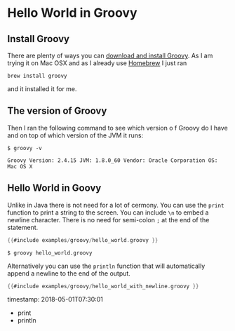 # Hello World in Groovy


## Install Groovy

There are plenty of ways you can [download and install Groovy](http://groovy-lang.org/documentation.html#gettingstarted).
As I am trying it on Mac OSX and as I already use [Homebrew](https://brew.sh/) I just ran

```
brew install groovy
```

and it installed it for me.

## The version of Groovy

Then I ran the following command to see which version o f Groovy do I have and on top of which version of the JVM it runs:

```
$ groovy -v

Groovy Version: 2.4.15 JVM: 1.8.0_60 Vendor: Oracle Corporation OS: Mac OS X
```

## Hello World in Goovy

Unlike in Java there is not need for a lot of cermony. You can use the `print` function to
print a string to the screen. You can include `\n` to embed a newline character.
There is no need for semi-colon `;` at the end of the statement.

```groovy
{{#include examples/groovy/hello_world.groovy }}
```

```
$ groovy hello_world.groovy
```

Alternatively you can use the `println` function that will automatically
append a newline to the end of the output.

```groovy
{{#include examples/groovy/hello_world_with_newline.groovy }}
```


timestamp: 2018-05-01T07:30:01

  - print
  - println
